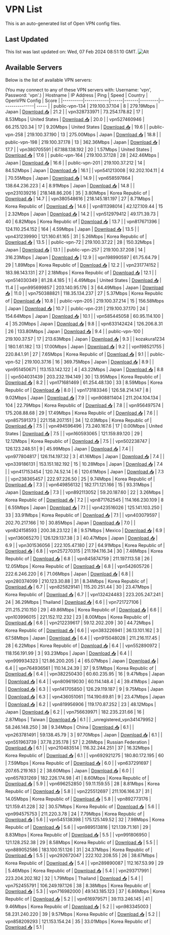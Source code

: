 # VPN List

This is an auto-generated list of Open VPN config files.

## Last Updated

This list was last updated on: Wed, 07 Feb 2024 08:51:10 GMT.
![Alt](https://repobeats.axiom.co/api/embed/186b98318ef1479477931607c1ad7d823f12451f.svg "Repobeats analytics image")

## Available Servers

Below is the list of available VPN servers:

(You may connect to any of these VPN servers with: Username: 'vpn', Password: 'vpn'.)
| Hostname | IP Address | Ping | Speed | Country | OpenVPN Config | Score |
|----------|------------|------|-------|---------|----------------| ----- |
| public-vpn-134 | 219.100.37.104 | 8 | 279.19Mbps | Japan | [Download 📥](./configs/server_0_JP.ovpn) | 21.2 |
| vpn328733971 | 73.254.178.82 | 17 | 8.53Mbps | United States | [Download 📥](./configs/server_1_US.ovpn) | 20.0 |
| vpn527460946 | 66.215.120.34 | 17 | 9.20Mbps | United States | [Download 📥](./configs/server_2_US.ovpn) | 19.6 |
| public-vpn-258 | 219.100.37.190 | 13 | 275.00Mbps | Japan | [Download 📥](./configs/server_3_JP.ovpn) | 18.8 |
| public-vpn-198 | 219.100.37.178 | 13 | 362.36Mbps | Japan | [Download 📥](./configs/server_4_JP.ovpn) | 17.7 |
| vpn380705591 | 67.188.138.192 | 20 | 1.57Mbps | United States | [Download 📥](./configs/server_5_US.ovpn) | 17.6 |
| public-vpn-164 | 219.100.37.128 | 28 | 242.46Mbps | Japan | [Download 📥](./configs/server_6_JP.ovpn) | 16.6 |
| public-vpn-201 | 219.100.37.212 | 14 | 84.52Mbps | Japan | [Download 📥](./configs/server_7_JP.ovpn) | 16.1 |
| vpn541213008 | 92.202.104.11 | 4 | 70.55Mbps | Japan | [Download 📥](./configs/server_8_JP.ovpn) | 14.9 |
| vpn658597864 | 138.64.236.223 | 4 | 8.91Mbps | Japan | [Download 📥](./configs/server_9_JP.ovpn) | 14.8 |
| vpn231039216 | 218.148.86.206 | 35 | 3.80Mbps | Korea Republic of | [Download 📥](./configs/server_10_KR.ovpn) | 14.7 |
| vpn380548616 | 218.145.181.197 | 27 | 8.71Mbps | Korea Republic of | [Download 📥](./configs/server_11_KR.ovpn) | 14.6 |
| vpn811398014 | 42.127.109.44 | 15 | 2.32Mbps | Japan | [Download 📥](./configs/server_12_JP.ovpn) | 14.2 |
| vpn512979412 | 49.171.39.73 | 40 | 6.82Mbps | Korea Republic of | [Download 📥](./configs/server_13_KR.ovpn) | 13.7 |
| vpn817671396 | 124.110.254.152 | 164 | 4.59Mbps | Japan | [Download 📥](./configs/server_14_JP.ovpn) | 13.5 |
| vpn431239990 | 121.160.61.165 | 31 | 5.26Mbps | Korea Republic of | [Download 📥](./configs/server_15_KR.ovpn) | 13.5 |
| public-vpn-72 | 219.100.37.22 | 28 | 150.32Mbps | Japan | [Download 📥](./configs/server_16_JP.ovpn) | 13.1 |
| public-vpn-257 | 219.100.37.208 | 14 | 316.23Mbps | Japan | [Download 📥](./configs/server_17_JP.ovpn) | 12.9 |
| vpn198990597 | 61.75.64.79 | 29 | 1.89Mbps | Korea Republic of | [Download 📥](./configs/server_18_KR.ovpn) | 12.2 |
| vpn231774152 | 183.98.143.131 | 27 | 2.18Mbps | Korea Republic of | [Download 📥](./configs/server_19_KR.ovpn) | 12.1 |
| vpn514030349 | 81.28.4.185 | 1 | 4.49Mbps | United States | [Download 📥](./configs/server_20_US.ovpn) | 11.4 |
| vpn995699857 | 203.140.95.176 | 3 | 64.49Mbps | Japan | [Download 📥](./configs/server_21_JP.ovpn) | 11.0 |
| vpn750388821 | 118.35.134.237 | 27 | 5.37Mbps | Korea Republic of | [Download 📥](./configs/server_22_KR.ovpn) | 10.8 |
| public-vpn-205 | 219.100.37.214 | 15 | 156.58Mbps | Japan | [Download 📥](./configs/server_23_JP.ovpn) | 10.7 |
| public-vpn-231 | 219.100.37.170 | 24 | 154.64Mbps | Japan | [Download 📥](./configs/server_24_JP.ovpn) | 10.1 |
| vpn585445058 | 60.95.114.100 | 4 | 35.20Mbps | Japan | [Download 📥](./configs/server_25_JP.ovpn) | 9.8 |
| vpn633142424 | 126.206.8.31 | 26 | 133.80Mbps | Japan | [Download 📥](./configs/server_26_JP.ovpn) | 9.4 |
| public-vpn-100 | 219.100.37.57 | 17 | 213.63Mbps | Japan | [Download 📥](./configs/server_27_JP.ovpn) | 9.3 |
| kozakura1234 | 180.1.61.182 | 13 | 17.00Mbps | Japan | [Download 📥](./configs/server_28_JP.ovpn) | 9.2 |
| vpn198521755 | 220.84.1.91 | 27 | 7.65Mbps | Korea Republic of | [Download 📥](./configs/server_29_KR.ovpn) | 9.1 |
| public-vpn-52 | 219.100.37.16 | 16 | 369.75Mbps | Japan | [Download 📥](./configs/server_30_JP.ovpn) | 8.9 |
| vpn951450671 | 113.153.142.122 | 4 | 43.22Mbps | Japan | [Download 📥](./configs/server_31_JP.ovpn) | 8.8 |
| vpn504031439 | 203.232.194.149 | 30 | 13.95Mbps | Korea Republic of | [Download 📥](./configs/server_32_KR.ovpn) | 8.2 |
| vpn171681469 | 61.254.48.130 | 33 | 8.59Mbps | Korea Republic of | [Download 📥](./configs/server_33_KR.ovpn) | 8.0 |
| vpn173183346 | 126.58.214.147 | 8 | 9.02Mbps | Japan | [Download 📥](./configs/server_34_JP.ovpn) | 7.9 |
| vpn908811404 | 211.204.104.134 | 104 | 22.79Mbps | Korea Republic of | [Download 📥](./configs/server_35_KR.ovpn) | 7.8 |
| vpn956497574 | 175.208.88.68 | 29 | 17.49Mbps | Korea Republic of | [Download 📥](./configs/server_36_KR.ovpn) | 7.6 |
| vpn857591373 | 221.158.207.151 | 34 | 12.03Mbps | Korea Republic of | [Download 📥](./configs/server_37_KR.ovpn) | 7.5 |
| vpn494596496 | 73.240.167.6 | 17 | 0.00Mbps | United States | [Download 📥](./configs/server_38_US.ovpn) | 7.5 |
| vpn160593065 | 121.159.89.120 | 29 | 12.12Mbps | Korea Republic of | [Download 📥](./configs/server_39_KR.ovpn) | 7.5 |
| vpn502238747 | 126.123.248.51 | 9 | 45.99Mbps | Japan | [Download 📥](./configs/server_40_JP.ovpn) | 7.4 |
| vpn977804817 | 126.114.197.32 | 3 | 41.16Mbps | Japan | [Download 📥](./configs/server_41_JP.ovpn) | 7.4 |
| vpn339186131 | 153.151.182.192 | 15 | 10.28Mbps | Japan | [Download 📥](./configs/server_42_JP.ovpn) | 7.4 |
| vpn417153454 | 120.74.52.14 | 6 | 120.61Mbps | Japan | [Download 📥](./configs/server_43_JP.ovpn) | 7.3 |
| vpn238365457 | 222.97.226.50 | 25 | 9.74Mbps | Korea Republic of | [Download 📥](./configs/server_44_KR.ovpn) | 7.3 |
| vpn649856132 | 182.171.121.166 | 15 | 93.31Mbps | Japan | [Download 📥](./configs/server_45_JP.ovpn) | 7.3 |
| vpn892113052 | 59.20.187.60 | 22 | 3.26Mbps | Korea Republic of | [Download 📥](./configs/server_46_KR.ovpn) | 7.2 |
| vpn871762545 | 114.166.230.109 | 8 | 6.55Mbps | Japan | [Download 📥](./configs/server_47_JP.ovpn) | 7.1 |
| vpn423516026 | 125.141.103.250 | 33 | 33.91Mbps | Korea Republic of | [Download 📥](./configs/server_48_KR.ovpn) | 7.1 |
| vpn403079597 | 202.70.217.166 | 10 | 30.85Mbps | Japan | [Download 📥](./configs/server_49_JP.ovpn) | 7.0 |
| vpn824158593 | 200.38.23.122 | 8 | 9.57Mbps | Mexico | [Download 📥](./configs/server_50_MX.ovpn) | 6.9 |
| vpn136065270 | 126.129.137.38 | 3 | 40.47Mbps | Japan | [Download 📥](./configs/server_51_JP.ovpn) | 6.9 |
| vpn301536056 | 222.105.47.180 | 27 | 64.91Mbps | Korea Republic of | [Download 📥](./configs/server_52_KR.ovpn) | 6.8 |
| vpn257270315 | 211.194.116.34 | 30 | 7.48Mbps | Korea Republic of | [Download 📥](./configs/server_53_KR.ovpn) | 6.8 |
| vpn845874759 | 211.197.113.58 | 26 | 12.05Mbps | Korea Republic of | [Download 📥](./configs/server_54_KR.ovpn) | 6.8 |
| vpn542605726 | 222.6.246.220 | 6 | 71.06Mbps | Japan | [Download 📥](./configs/server_55_JP.ovpn) | 6.8 |
| vpn280374099 | 210.123.30.88 | 31 | 8.34Mbps | Korea Republic of | [Download 📥](./configs/server_56_KR.ovpn) | 6.7 |
| vpn825829141 | 115.20.251.44 | 30 | 23.47Mbps | Korea Republic of | [Download 📥](./configs/server_57_KR.ovpn) | 6.7 |
| vpn132424483 | 223.205.247.241 | 24 | 36.29Mbps | Thailand | [Download 📥](./configs/server_58_TH.ovpn) | 6.6 |
| vpn721727106 | 211.215.210.150 | 29 | 49.86Mbps | Korea Republic of | [Download 📥](./configs/server_59_KR.ovpn) | 6.6 |
| vpn103996015 | 221.152.112.232 | 23 | 8.00Mbps | Korea Republic of | [Download 📥](./configs/server_60_KR.ovpn) | 6.6 |
| vpn212239617 | 59.12.202.209 | 30 | 44.72Mbps | Korea Republic of | [Download 📥](./configs/server_61_KR.ovpn) | 6.6 |
| vpn383226941 | 36.13.101.162 | 3 | 67.58Mbps | Japan | [Download 📥](./configs/server_62_JP.ovpn) | 6.4 |
| vpn915048028 | 211.216.117.45 | 28 | 6.22Mbps | Korea Republic of | [Download 📥](./configs/server_63_KR.ovpn) | 6.4 |
| vpn552890972 | 118.156.191.99 | 3 | 93.23Mbps | Japan | [Download 📥](./configs/server_64_JP.ovpn) | 6.4 |
| vpn999934323 | 121.86.200.205 | 4 | 65.07Mbps | Japan | [Download 📥](./configs/server_65_JP.ovpn) | 6.4 |
| vpn764936561 | 110.14.24.39 | 37 | 9.51Mbps | Korea Republic of | [Download 📥](./configs/server_66_KR.ovpn) | 6.4 |
| vpn382250430 | 60.60.235.95 | 16 | 9.47Mbps | Japan | [Download 📥](./configs/server_67_JP.ovpn) | 6.4 |
| vpn809619030 | 60.114.148.4 | 4 | 39.41Mbps | Japan | [Download 📥](./configs/server_68_JP.ovpn) | 6.3 |
| vpn141705850 | 126.29.119.187 | 9 | 9.75Mbps | Japan | [Download 📥](./configs/server_69_JP.ovpn) | 6.3 |
| vpn436051061 | 114.190.69.81 | 9 | 23.47Mbps | Japan | [Download 📥](./configs/server_70_JP.ovpn) | 6.2 |
| vpn819956906 | 119.170.87.252 | 23 | 48.12Mbps | Japan | [Download 📥](./configs/server_71_JP.ovpn) | 6.2 |
| vpn756639971 | 182.235.231.66 | 16 | 2.87Mbps | Taiwan | [Download 📥](./configs/server_72_TW.ovpn) | 6.1 |
| _unregistered_vpn341479952 | 58.246.148.250 | 38 | 9.34Mbps | China | [Download 📥](./configs/server_73_CN.ovpn) | 6.1 |
| vpn263781491 | 59.138.45.79 | 3 | 97.70Mbps | Japan | [Download 📥](./configs/server_74_JP.ovpn) | 6.1 |
| vpn551963739 | 37.78.235.178 | 57 | 2.26Mbps | Russian Federation | [Download 📥](./configs/server_75_RU.ovpn) | 6.1 |
| vpn210483514 | 116.32.244.251 | 37 | 16.32Mbps | Korea Republic of | [Download 📥](./configs/server_76_KR.ovpn) | 6.1 |
| vpn692921275 | 180.80.172.195 | 60 | 7.59Mbps | Korea Republic of | [Download 📥](./configs/server_77_KR.ovpn) | 6.0 |
| vpn637291697 | 207.65.219.163 | 2 | 38.60Mbps | Japan | [Download 📥](./configs/server_78_JP.ovpn) | 6.0 |
| vpn657831269 | 182.226.174.98 | 41 | 8.60Mbps | Korea Republic of | [Download 📥](./configs/server_79_KR.ovpn) | 5.9 |
| vpn696252850 | 59.11.159.55 | 28 | 8.81Mbps | Korea Republic of | [Download 📥](./configs/server_80_KR.ovpn) | 5.8 |
| vpn225512697 | 211.106.166.37 | 31 | 14.05Mbps | Korea Republic of | [Download 📥](./configs/server_81_KR.ovpn) | 5.8 |
| vpn892773176 | 121.159.41.228 | 32 | 30.57Mbps | Korea Republic of | [Download 📥](./configs/server_82_KR.ovpn) | 5.6 |
| vpn994575753 | 211.220.3.78 | 24 | 7.79Mbps | Korea Republic of | [Download 📥](./configs/server_83_KR.ovpn) | 5.6 |
| vpn545138398 | 175.125.149.52 | 32 | 7.98Mbps | Korea Republic of | [Download 📥](./configs/server_84_KR.ovpn) | 5.6 |
| vpn989513816 | 121.139.71.161 | 29 | 8.83Mbps | Korea Republic of | [Download 📥](./configs/server_85_KR.ovpn) | 5.5 |
| vpn991806950 | 121.128.252.38 | 29 | 8.58Mbps | Korea Republic of | [Download 📥](./configs/server_86_KR.ovpn) | 5.5 |
| vpn889052586 | 183.100.151.126 | 31 | 24.37Mbps | Korea Republic of | [Download 📥](./configs/server_87_KR.ovpn) | 5.5 |
| vpn292672047 | 222.102.208.55 | 26 | 38.67Mbps | Korea Republic of | [Download 📥](./configs/server_88_KR.ovpn) | 5.4 |
| vpn289890087 | 112.167.53.99 | 29 | 5.46Mbps | Korea Republic of | [Download 📥](./configs/server_89_KR.ovpn) | 5.4 |
| vpn293717991 | 223.204.202.182 | 32 | 1.79Mbps | Thailand | [Download 📥](./configs/server_90_TH.ovpn) | 5.4 |
| vpn752455791 | 106.249.197.126 | 38 | 8.38Mbps | Korea Republic of | [Download 📥](./configs/server_91_KR.ovpn) | 5.3 |
| vpn716982000 | 49.143.185.123 | 37 | 6.86Mbps | Korea Republic of | [Download 📥](./configs/server_92_KR.ovpn) | 5.2 |
| vpn616979571 | 39.113.246.145 | 41 | 9.46Mbps | Korea Republic of | [Download 📥](./configs/server_93_KR.ovpn) | 5.2 |
| vpn983345003 | 58.231.240.220 | 39 | 9.57Mbps | Korea Republic of | [Download 📥](./configs/server_94_KR.ovpn) | 5.2 |
| vpn858209293 | 121.153.154.24 | 35 | 33.01Mbps | Korea Republic of | [Download 📥](./configs/server_95_KR.ovpn) | 5.1 |
